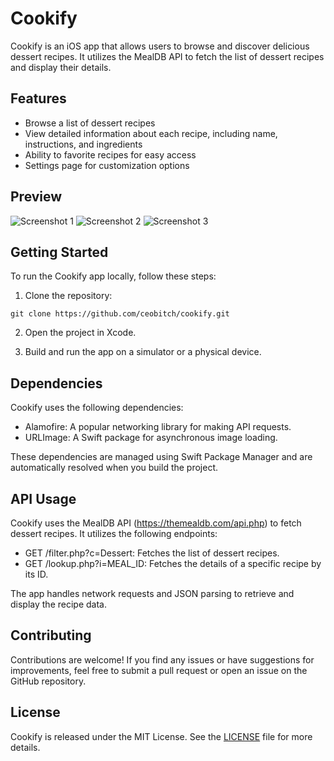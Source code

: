# Cookify

Cookify is an iOS app that allows users to browse and discover delicious dessert recipes. It utilizes the MealDB API to fetch the list of dessert recipes and display their details.

## Features

- Browse a list of dessert recipes
- View detailed information about each recipe, including name, instructions, and ingredients
- Ability to favorite recipes for easy access
- Settings page for customization options

## Preview

![Screenshot 1](screenshots/screenshot1.png)
![Screenshot 2](screenshots/screenshot2.png)
![Screenshot 3](screenshots/screenshot3.png)

## Getting Started

To run the Cookify app locally, follow these steps:

1. Clone the repository:

``` git clone https://github.com/ceobitch/cookify.git ```

2. Open the project in Xcode.

3. Build and run the app on a simulator or a physical device.

## Dependencies

Cookify uses the following dependencies:

- Alamofire: A popular networking library for making API requests.
- URLImage: A Swift package for asynchronous image loading.

These dependencies are managed using Swift Package Manager and are automatically resolved when you build the project.

## API Usage

Cookify uses the MealDB API (https://themealdb.com/api.php) to fetch dessert recipes. It utilizes the following endpoints:

- GET /filter.php?c=Dessert: Fetches the list of dessert recipes.
- GET /lookup.php?i=MEAL_ID: Fetches the details of a specific recipe by its ID.

The app handles network requests and JSON parsing to retrieve and display the recipe data.

## Contributing

Contributions are welcome! If you find any issues or have suggestions for improvements, feel free to submit a pull request or open an issue on the GitHub repository.

## License

Cookify is released under the MIT License. See the [LICENSE](LICENSE) file for more details.
